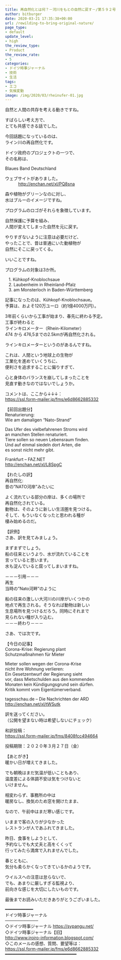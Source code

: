 ```yaml
---
title: 再自然化とは何？－河川をもとの自然に戻す－/第５９２号
author: bitburger
date: 2020-03-21 17:35:38+00:00
url: /rewilding-to-bring-original-nature/
page_type:
- default
update_level:
- high
the_review_type:
- Product
the_review_rate:
- 5
categories:
- ドイツ時事ジャーナル
- 技術
- 生活
tags:
- エコ
- 気候変動
image: /img/2020/03/rheinufer-01.jpg
---
```

自然と人間の共存を考える動きですね。

すばらしい考え方で、  
とても共感できる話でした。

今回話題になっているのは、  
ライン川の再自然化です。

ドイツ政府のプロジェクトの一つで、  
その名称は、

Blaues Band Deutschland

ウェブサイトがありました。  
           <http://enchan.net/xl/PQ8sna>

森や植物がグリーンなのに対し、  
水はブルーのイメージですね。

プログラムのロゴがそれらを象徴しています。

自然保護に予算を組み、  
人間が変えてしまった自然を元に戻す。

やりすぎないように注意は必要だけど、  
やったことで、昔は普通にいた動植物が  
自然にそこに戻ってくる。

いいことですね。

プログラムの対象は3か所。

   1. Kühkopf-Knoblochsaue  
   2. Laubenheim in Rheinland-Pfalz  
   3. am Monsterloch in Baden-Württemberg

記事になったのは、Kühkopf-Knoblochsaue。  
予算は、およそ120万ユーロ（約1億4000万円）。

3年前くらいから工事が始まり、春先に終わる予定。  
工事が終わると  
ラインキロメーター（Rhein-Kilometer）  
474 から 476,5までの2.5kmが再自然化される。

ラインキロメーターというのがあるんですね。

これは、人間という地球上の生物が  
工業化を進めていくうちに、  
便利さを追求することに偏りすぎて、

心と身体のバランスを崩してしまったことを  
見直す動きなのではないでしょうか。

  
コメントは、ここから↓↓↓：  
<https://ssl.form-mailer.jp/fms/e6d8662885332>

【前回出題分】  
Renaturierung:  
Wie am damaligen &#8220;Nato-Strand&#8221;

Das Ufer des vielbefahrenen Stroms wird  
an manchen Stellen renaturiert.  
Tiere sollen so neuen Lebensraum finden.  
Und auf einmal siedeln dort Arten, die  
es sonst nicht mehr gibt.

Frankfurt &#8211; FAZ.NET  
<http://enchan.net/xl/L8SpgC>

  
【わたしの訳】  
再自然化:  
昔の&#8221;NATO河岸&#8221;みたいに

よく流れている部分の岸は、多くの場所で  
再自然化されている。  
動物は、そのように新しい生活圏を見つける。  
そして、もういなくなったと思われる種が  
棲み始めるのだ。

  
【訳例】  
さあ、訳を見てみましょう。

まずまずでしょう。  
船の往来というより、水が流れていることを  
言っていると思います。  
水も淀んでいると腐ってしまいますね。

－－－引用－－－  
再生  
当時の”Nato河畔”のように

船の往来の激しい大河川の川岸がいくつかの  
地点で再生される。そうなれば動物は新しい  
生息場所を見つけるだろう。同時にそれまで  
見られない種が入り込む。  
－－－終わり－－－

さあ、では次です。

【今日の記事】  
Corona-Krise: Regierung plant  
Schutzmaßnahmen für Mieter

Mieter sollen wegen der Corona-Krise  
nicht ihre Wohnung verlieren:  
Ein Gesetzentwurf der Regierung sieht  
vor, dass Mietschulden aus den kommenden  
Monaten kein Kündigungsgrund sein dürfen.  
Kritik kommt vom Eigentümerverband.

tagesschau.de &#8211; Die Nachrichten der ARD  
<http://enchan.net/xl/tWSutk>

  
訳を送ってください。  
（公開を望まない時は希望しないにチェック）

和訳投稿：  
 <https://ssl.form-mailer.jp/fms/8408fcc494664>

投稿期限：２０２０年３月２７日（金）

  
【あとがき】  
暖かい日が増えてきました。

でも朝晩はまだ気温が低いこともあり、  
温度差による体調不安は気をつけないと  
いけません。

相変わらず、事務所の中は  
暖房なし、換気のため窓を開けたまま、

なので、午前中はまだ寒い感じです。

いままで客の入りが少なかった  
レストランが人であふれてきました。

昨日、食事をしようとして、  
予約なしでも大丈夫と高をくくって  
行ってみたら満席で入れませんでした。

春とともに、  
気分も柔らかくなってきているかのようです。

ウイルスへの注意は怠らないで、  
でも、あまりに厳しすぎる監視より、  
前向きな感じを大切にしたいものです。

  
最後までお読みいただきありがとうございました。

━━━━━━━━━━━  
ドイツ時事ジャーナル  
───────────  
◇ドイツ時事ジャーナル <https://sypangu.net/>  
◇ドイツ時事ジャーナル【旧】  
<http://www.iroiro-information.blogspot.com/>  
◇このメールの感想、質問、要望等は：  
<https://ssl.form-mailer.jp/fms/e6d8662885332>  
━━━━━━━━━━━━━━━━━━━━━━━━━━━━